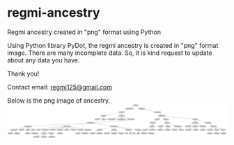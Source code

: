 # regmi-ancestry
Regmi ancestry created in "png" format using Python

Using Python library PyDot, the regmi ancestry is created in "png" format image.  There are many incomplete data.  So, it is kind request to update about any data you have.

Thank you!

Contact email: regmi125@gmail.com

Below is the png image of ancestry.
![alt text](https://raw.githubusercontent.com/Suraj1127/regmi-ancestry/master/ancestry.png)
